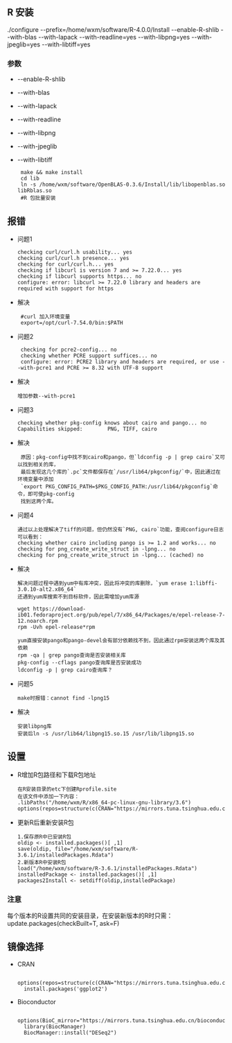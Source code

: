 ## R 安装

   ./configure --prefix=/home/wxm/software/R-4.0.0/Install --enable-R-shlib --with-blas --with-lapack --with-readline=yes --with-libpng=yes --with-jpeglib=yes --with-libtiff=yes
### 参数
* --enable-R-shlib
* --with-blas
* --with-lapack
* --with-readline
* --with-libpng
* --with-jpeglib
* --with-libtiff

       make && make install
       cd lib
       ln -s /home/wxm/software/OpenBLAS-0.3.6/Install/lib/libopenblas.so libRblas.so
       #R 包批量安装

## 报错
*  问题1

       checking curl/curl.h usability... yes
       checking curl/curl.h presence... yes
       checking for curl/curl.h... yes
       checking if libcurl is version 7 and >= 7.22.0... yes
       checking if libcurl supports https... no
       configure: error: libcurl >= 7.22.0 library and headers are required with support for https
* 解决

       #curl 加入环境变量
       export=/opt/curl-7.54.0/bin:$PATH
* 问题2

       checking for pcre2-config... no
       checking whether PCRE support suffices... no
       configure: error: PCRE2 library and headers are required, or use --with-pcre1 and PCRE >= 8.32 with UTF-8 support
* 解决

      增加参数--with-pcre1
* 问题3

      checking whether pkg-config knows about cairo and pango... no
      Capabilities skipped:        PNG, TIFF, cairo
* 解决

       原因：pkg-config中找不到cairo和pango，但`ldconfig -p | grep cairo`又可以找到相关的库，
       最后发现这几个库的`.pc`文件都保存在`/usr/lib64/pkgconfig/`中，因此通过在环境变量中添加
       `export PKG_CONFIG_PATH=$PKG_CONFIG_PATH:/usr/lib64/pkgconfig`命令，即可使pkg-config
       找到这两个库。
* 问题4

      通过以上处理解决了tiff的问题，但仍然没有`PNG, cairo`功能，查阅configure日志可以看到：
      checking whether cairo including pango is >= 1.2 and works... no
      checking for png_create_write_struct in -lpng... no
      checking for png_create_write_struct in -lpng... (cached) no
* 解决

      解决问题过程中遇到yum中有库冲突，因此将冲突的库删除，`yum erase 1:libffi-3.0.10-alt2.x86_64`
      还遇到yum库搜索不到目标软件，因此需增加yum库源
      
      wget https://download-ib01.fedoraproject.org/pub/epel/7/x86_64/Packages/e/epel-release-7-12.noarch.rpm
      rpm -Uvh epel-release*rpm
      
      yum直接安装pango和pango-devel会有部分依赖找不到，因此通过rpm安装这两个库及其依赖
      rpm -qa | grep pango查询是否安装相关库
      pkg-config --cflags pango查询库是否安装成功
      ldconfig -p | grep cairo查询库？
* 问题5

      make时报错：cannot find -lpng15  
* 解决

      安装libpng库
      安装后ln -s /usr/lib64/libpng15.so.15 /usr/lib/libpng15.so


## 设置
* R增加R包路径和下载R包地址

      在R安装目录的etc下创建Rprofile.site
      在该文件中添加一下内容：
      .libPaths("/home/wxm/R/x86_64-pc-linux-gnu-library/3.6")
      options(repos=structure(c(CRAN="https://mirrors.tuna.tsinghua.edu.cn/CRAN/")))
* 更新R后重新安装R包

      1.保存原R中已安装R包
      oldip <- installed.packages()[ ,1]
      save(oldip, file="/home/wxm/software/R-3.6.1/installedPackages.Rdata")
      2.新版本R中安装R包
      load("/home/wxm/software/R-3.6.1/installedPackages.Rdata")
      installedPackage <- installed.packages()[ ,1]
      packages2Install <- setdiff(oldip,installedPackage)
      
      
### 注意

   每个版本的R设置共同的安装目录，在安装新版本的R时只需：
   update.packages(checkBuilt=T, ask=F)

## 镜像选择

* CRAN

        options(repos=structure(c(CRAN="https://mirrors.tuna.tsinghua.edu.cn/CRAN/")))  
        install.packages('ggplot2')
* Bioconductor

            options(BioC_mirror="https://mirrors.tuna.tsinghua.edu.cn/bioconductor")
        library(BiocManager)
        BiocManager::install("DESeq2")
